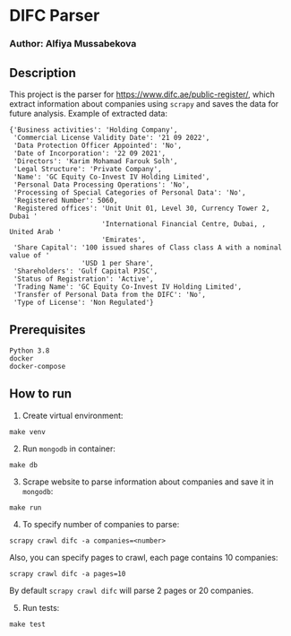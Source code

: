 # DIFC Parser

### Author: Alfiya Mussabekova

## Description
This project is the parser for https://www.difc.ae/public-register/, which extract information about companies using `scrapy` and saves the data for future analysis.
Example of extracted data:
``` 
{'Business activities': 'Holding Company',
 'Commercial License Validity Date': '21 09 2022',
 'Data Protection Officer Appointed': 'No',
 'Date of Incorporation': '22 09 2021',
 'Directors': 'Karim Mohamad Farouk Solh',
 'Legal Structure': 'Private Company',
 'Name': 'GC Equity Co-Invest IV Holding Limited',
 'Personal Data Processing Operations': 'No',
 'Processing of Special Categories of Personal Data': 'No',
 'Registered Number': 5060,
 'Registered offices': 'Unit Unit 01, Level 30, Currency Tower 2, Dubai '
                       'International Financial Centre, Dubai, , United Arab '
                       'Emirates',
 'Share Capital': '100 issued shares of Class class A with a nominal value of '
                  'USD 1 per Share',
 'Shareholders': 'Gulf Capital PJSC',
 'Status of Registration': 'Active',
 'Trading Name': 'GC Equity Co-Invest IV Holding Limited',
 'Transfer of Personal Data from the DIFC': 'No',
 'Type of License': 'Non Regulated'}
```
## Prerequisites
``` 
Python 3.8
docker
docker-compose
```

## How to run
1. Create virtual environment:
```
make venv
```
2. Run `mongodb` in container:
``` 
make db
```
3. Scrape website to parse information about companies and save it in `mongodb`:
``` 
make run
```
4. To specify number of companies to parse:
``` 
scrapy crawl difc -a companies=<number>
```
Also, you can specify pages to crawl, each page contains 10 companies:
``` 
scrapy crawl difc -a pages=10
```
By default ```scrapy crawl difc``` will parse 2 pages or 20 companies.

5. Run tests:
```
make test
```
